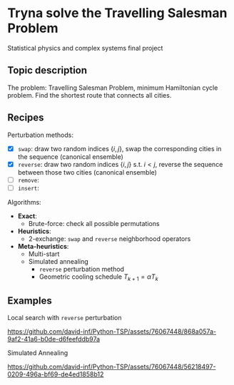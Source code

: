 # Tryna solve the Travelling Salesman Problem

Statistical physics and complex systems final project

## Topic description

The problem: Travelling Salesman Problem, minimum Hamiltonian cycle problem. Find the shortest route that connects all cities.

## Recipes

Perturbation methods:
- [x] `swap`: draw two random indices $\{i,j\}$, swap the corresponding cities in the sequence (canonical ensemble)
- [x] `reverse`: draw two random indices $\{i,j\}$ s.t. $i < j$, reverse the sequence between those two cities (canonical ensemble)
- [ ] `remove`: 
- [ ] `insert`: 

Algorithms:
- **Exact**:
    - Brute-force: check all possible permutations
- **Heuristics**:
    - 2-exchange: `swap` and `reverse` neighborhood operators
- **Meta-heuristics**:
    - Multi-start
    - Simulated annealing
        - `reverse` perturbation method
        - Geometric cooling schedule $T_{k+1}=\alpha T_k$

## Examples

Local search with `reverse` perturbation

https://github.com/david-inf/Python-TSP/assets/76067448/868a057a-9af2-41a6-b0de-d6feefddb97a

Simulated Annealing

https://github.com/david-inf/Python-TSP/assets/76067448/56218497-0209-496a-bf69-de4ed1858b12
